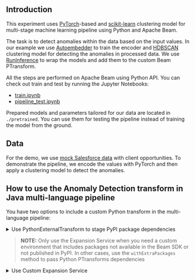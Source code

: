 ## Introduction

This experiment uses [PyTorch](https://pytorch.org/)-based and [scikit-learn](https://scikit-learn.org/) clustering model for multi-stage machine learning pipeline using
Python and Apache Beam.

The task is to detect anomalies within the data based on the input values.
In our example we use [Autoembedder](https://github.com/chrislemke/autoembedder) to train the encoder and [HDBSCAN](https://hdbscan.readthedocs.io/)
clustering model for detecting the anomalies in processed data. We use [RunInference](https://beam.apache.org/documentation/transforms/python/elementwise/runinference/) to wrap the models and add them to the custom Beam PTransform.

All the steps are performed on Apache Beam using Python API. 
You can check out train and test by running the Jupyter Notebooks:

* [train.ipynb](train.ipynb)
* [pipeline_test.ipynb](pipeline_test.ipynb)

Prepared models and parameters tailored for our data are located in `./pretrained`. You can use them for testing the pipeline
instead of training the model from the ground.

## Data

For the demo, we use [mock Salesforce data](../../../../data/salesforce) with client opportunities.
To demonstrate the pipeline, we encode the values with PyTorch and then apply a clustering model to detect the anomalies.

## How to use the Anomaly Detection transform in Java multi-language pipeline
You have two options to include a custom Python transform in the multi-language pipeline:
<details>
  <summary>Use PythonExternalTransform to stage PyPI package dependencies</summary>
  </br>
  
  If your custom Python transform is available in PyPI, you can use the `withExtraPackages` method of the 
  `PythonExternalTransform` class and specify the dependencies required by the RunInference model handler in the arguments.
  
  More details in Apache Beam documentation: [Creating cross-language Python transforms](https://beam.apache.org/documentation/programming-guide/#1312-creating-cross-language-python-transforms)
    
  We've published the anomaly detection package and can use it along with other necessary Python packages in our pipeline leaving the expansion service parameter empty:

  ```java
   PythonExternalTransform.<PCollection<?>, PCollection<KV<String, Row>>>from(
                                  ANOMALY_DETECTION_TRANSFORM, options.getExpansionService())
                          .withExtraPackages(Lists.newArrayList("akvelon-test-anomaly-detection",
                      "category_encoders", "torch", "hdbscan", "autoembedder"));
  ```
</details>

> **NOTE:** Only use the Expansion Service when you need a custom environment that includes packages not available in the Beam SDK or not published in PyPI. In other cases, use the `withExtraPackages` method to pass Python PTransforms dependencies

<details>
  <summary>Use Custom Expansion Service</summary>

### Expansion service

#### [Beam documentation on expansion service](https://beam.apache.org/documentation/glossary/#expansion-service)

In order to make the inference on Python available in a multi-language pipeline, all model inference and data preprocessing is 
packed into a custom PTransform that is installed in an expansion service.

The expansion service image must be supplied with all the dependencies that are used in the Python part of the pipeline. If these imports are available in PyPI,
we can include them directly in `Dockerfile`, otherwise we can copy the package source to the image and install it directly with `setup.py`.

In our example, we use both `pip` to collect the required packages and our module `setup.py` in [Dockerfile](./pipeline/Dockerfile) to build an expansion service and then deploy it on a remote host.

By default, the implementation of the expansion service used by the runner doesn't support remote connections thus working only for a pipeline on the same machine.
Our packed pipeline image includes a modified version of the service with allowed outside connections from any address (`0.0.0.0`) to the container.

You can find the original implementation of the expansion service here:

https://github.com/apache/beam/blob/master/sdks/python/apache_beam/runners/portability/expansion_service_main.py

#### Pipeline

All the files that are needed to run the service locally or on the cloud are located in `./pipeline`:

`setup.py` file and `./anomaly_detection` directory are used to install the custom transform in the Docker image and also hold the main pipeline code.

To start an expansion service for loading custom PTransform with RunInference, you need to:

#### 1. Build and test the image locally:
```bash
docker build ./pipeline -t exp_service
```
```bash
docker run -p 8088:8088 exp_service
```
#### 2. Cloud build the image and upload it to the registry:
```bash
gcloud builds submit ./pipeline --tag gs://{gc_project_name}/{project_name}/{tag}:latest
```
We use [Google Cloud CLI](https://cloud.google.com/sdk/docs/install) for building the image. After that the image
will be available by the following path, and we can use it for launching the Cloud Compute instance.

#### 3. Start a Cloud Compute instance:
```
To run the expansion service with all the required modules, the Compute Engine instance needs at least
25 GB of a boot disk.
```

Create a Cloud Compute instance and use the image that we built using Google CLI. You can also check out our
prepared Docker image for anomaly detection (`expansion-service`) and include it instead:

[Akvelon Dockerhub](https://hub.docker.com/r/akvelon/dna-accelerator/tags)

* You also need to make sure that port **8088** is open for incoming connections in [GCP Firewall](https://console.cloud.google.com/networking/firewalls/).

#### 4. Include the custom PTransform:

* Upload the model weights to the bucket:

```bash
gsutil -m cp -r /pretrained gs://{bucket-path}
```
* Include links to the uploaded files as parameters `encoder_uri`, `model_uri` and `params_uri` when importing PTransform.
  
The parameters you'll also need to pass are the URIs to the saved model weights from `./pretrained`. You also need to specify the hosted expansion service public address in the Java pipeline.
#### 5. Start using the service

Launch the prepared machine.
You can now call for custom Beam transform by accessing the external IP with port `8088`

---

More details in Apache Beam documentation: [Java multi-language pipelines quickstart](https://beam.apache.org/documentation/sdks/java-multi-language-pipelines/)

</details>
